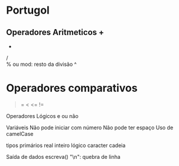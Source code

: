# Portugol

Operadores Aritmeticos
+
-
*
/
\
% ou mod: resto da divisão
^

Operadores comparativos
==
>
>=
<
<=
!=

Operadores Lógicos
e
ou
não

Variáveis
Não pode iniciar com número
Não pode ter espaço
Uso de camelCase

tipos primários
real
inteiro
lógico
caracter
cadeia

Saída de dados
escreva()
"\n": quebra de linha

